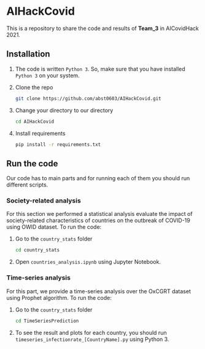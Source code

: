 # AIHackCovid
This is a repository to share the code and results of **Team_3** in AICovidHack 2021.
<!--
*** Thanks for checking out the Best-README-Template. If you have a suggestion
*** that would make this better, please fork the repo and create a pull request
*** or simply open an issue with the tag "enhancement".
*** Thanks again! Now go create something AMAZING! :D
-->



<!-- PROJECT SHIELDS -->
<!--
*** I'm using markdown "reference style" links for readability.
*** Reference links are enclosed in brackets [ ] instead of parentheses ( ).
*** See the bottom of this document for the declaration of the reference variables
*** for contributors-url, forks-url, etc. This is an optional, concise syntax you may use.
*** https://www.markdownguide.org/basic-syntax/#reference-style-links-->

## Installation

1. The code is written `Python 3`. So, make sure that you have installed `Python 3` on your system. 
2. Clone the repo

   ```sh
   git clone https://github.com/abst0603/AIHackCovid.git
   ```
3. Change your directory to our directory

   ```sh
   cd AIHackCovid
   ```
4. Install requirements

   ```sh
   pip install -r requirements.txt
   ```


## Run the code
Our code has to main parts and for running each of them you should run different scripts.

### Society-related analysis
For this section we performed a statistical analysis evaluate the impact of society-related characteristics of countries
on the outbreak of COVID-19 using OWID dataset. To run the code:

1. Go to the `country_stats` folder

   ```sh
   cd country_stats
   ```
2. Open `countries_analysis.ipynb` using Jupyter Notebook.


### Time-series analysis
For this part, we provide a time-series analysis over the OxCGRT dataset using Prophet algorithm. To run the code:   

1. Go to the `country_stats` folder

   ```sh
   cd TimeSeriesPrediction
   ```
2. To see the result and plots for each country, you should run `timeseries_infectionrate_[CountryName].py` using Python 3.

